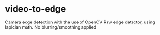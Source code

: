# video-to-edge
Camera edge detection with the use of OpenCV
Raw edge detector, using lapician math.
No blurring/smoothing applied
